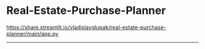 # Real-Estate-Purchase-Planner

https://share.streamlit.io/vladislavglupak/real-estate-purchase-planner/main/app.py

---
